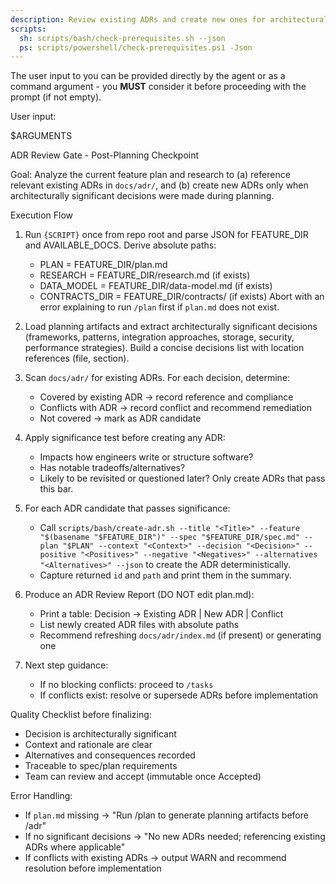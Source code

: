```yaml
---
description: Review existing ADRs and create new ones for architecturally significant decisions made during planning.
scripts:
  sh: scripts/bash/check-prerequisites.sh --json
  ps: scripts/powershell/check-prerequisites.ps1 -Json
---
```


The user input to you can be provided directly by the agent or as a command argument - you **MUST** consider it before proceeding with the prompt (if not empty).

User input:

$ARGUMENTS

ADR Review Gate - Post-Planning Checkpoint

Goal: Analyze the current feature plan and research to (a) reference relevant existing ADRs in `docs/adr/`, and (b) create new ADRs only when architecturally significant decisions were made during planning.

Execution Flow

1. Run `{SCRIPT}` once from repo root and parse JSON for FEATURE_DIR and AVAILABLE_DOCS. Derive absolute paths:
   - PLAN = FEATURE_DIR/plan.md
   - RESEARCH = FEATURE_DIR/research.md (if exists)
   - DATA_MODEL = FEATURE_DIR/data-model.md (if exists)
   - CONTRACTS_DIR = FEATURE_DIR/contracts/ (if exists)
   Abort with an error explaining to run `/plan` first if `plan.md` does not exist.

2. Load planning artifacts and extract architecturally significant decisions (frameworks, patterns, integration approaches, storage, security, performance strategies). Build a concise decisions list with location references (file, section).

3. Scan `docs/adr/` for existing ADRs. For each decision, determine:
   - Covered by existing ADR → record reference and compliance
   - Conflicts with ADR → record conflict and recommend remediation
   - Not covered → mark as ADR candidate

4. Apply significance test before creating any ADR:
   - Impacts how engineers write or structure software?
   - Has notable tradeoffs/alternatives?
   - Likely to be revisited or questioned later?
   Only create ADRs that pass this bar.

5. For each ADR candidate that passes significance:
   - Call `scripts/bash/create-adr.sh --title "<Title>" --feature "$(basename "$FEATURE_DIR")" --spec "$FEATURE_DIR/spec.md" --plan "$PLAN" --context "<Context>" --decision "<Decision>" --positive "<Positives>" --negative "<Negatives>" --alternatives "<Alternatives>" --json` to create the ADR deterministically.
   - Capture returned `id` and `path` and print them in the summary.

6. Produce an ADR Review Report (DO NOT edit plan.md):
   - Print a table: Decision → Existing ADR | New ADR | Conflict
   - List newly created ADR files with absolute paths
   - Recommend refreshing `docs/adr/index.md` (if present) or generating one

7. Next step guidance:
   - If no blocking conflicts: proceed to `/tasks`
   - If conflicts exist: resolve or supersede ADRs before implementation

Quality Checklist before finalizing:
- Decision is architecturally significant
- Context and rationale are clear
- Alternatives and consequences recorded
- Traceable to spec/plan requirements
- Team can review and accept (immutable once Accepted)

Error Handling:
- If `plan.md` missing → "Run /plan to generate planning artifacts before /adr"
- If no significant decisions → "No new ADRs needed; referencing existing ADRs where applicable"
- If conflicts with existing ADRs → output WARN and recommend resolution before implementation
